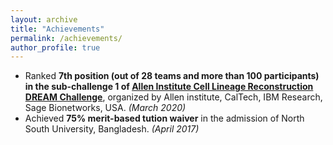 ```yaml
---
layout: archive
title: "Achievements"
permalink: /achievements/
author_profile: true
---
```


* Ranked **7th position (out of 28 teams and more than 100 participants) in the sub-challenge 1 of [Allen Institute Cell Lineage Reconstruction DREAM Challenge](https://www.synapse.org/#!Synapse:syn20692755/wiki/597060)**, organized by Allen institute, CalTech, IBM Research, Sage Bionetworks, USA. _(March 2020)_
* Achieved **75% merit-based tution waiver** in the admission of North South University, Bangladesh. _(April 2017)_